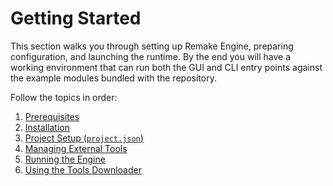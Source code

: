 # Getting Started

This section walks you through setting up Remake Engine, preparing configuration, and launching the runtime. By the end you will have a working environment that can run both the GUI and CLI entry points against the example modules bundled with the repository.

Follow the topics in order:
1. [Prerequisites](prerequisites.md)
2. [Installation](installation.md)
3. [Project Setup (`project.json`)](project_setup.md)
4. [Managing External Tools](acquiring_tools.md)
5. [Running the Engine](running_the_engine.md)
6. [Using the Tools Downloader](downloading_tools.md)
